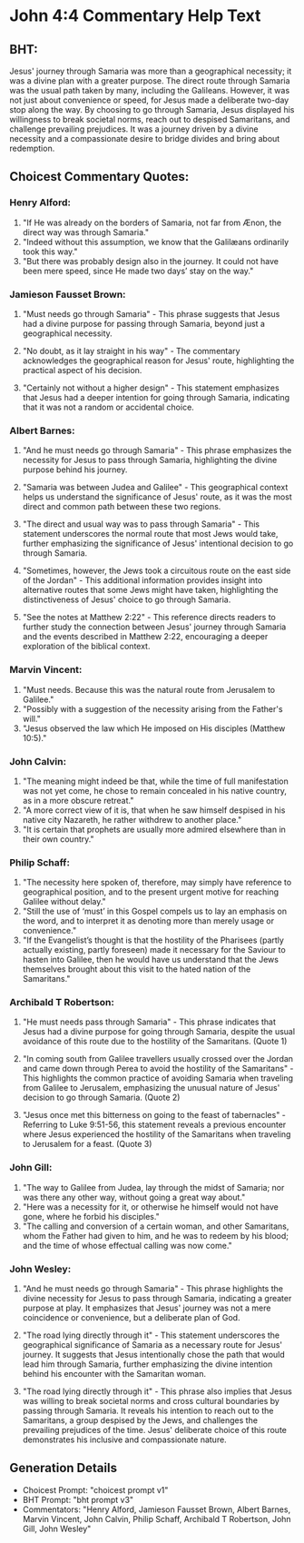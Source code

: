 # John 4:4 Commentary Help Text

## BHT:
Jesus' journey through Samaria was more than a geographical necessity; it was a divine plan with a greater purpose. The direct route through Samaria was the usual path taken by many, including the Galileans. However, it was not just about convenience or speed, for Jesus made a deliberate two-day stop along the way. By choosing to go through Samaria, Jesus displayed his willingness to break societal norms, reach out to despised Samaritans, and challenge prevailing prejudices. It was a journey driven by a divine necessity and a compassionate desire to bridge divides and bring about redemption.

## Choicest Commentary Quotes:
### Henry Alford:
1. "If He was already on the borders of Samaria, not far from Ænon, the direct way was through Samaria."
2. "Indeed without this assumption, we know that the Galilæans ordinarily took this way."
3. "But there was probably design also in the journey. It could not have been mere speed, since He made two days’ stay on the way."

### Jamieson Fausset Brown:
1. "Must needs go through Samaria" - This phrase suggests that Jesus had a divine purpose for passing through Samaria, beyond just a geographical necessity. 

2. "No doubt, as it lay straight in his way" - The commentary acknowledges the geographical reason for Jesus' route, highlighting the practical aspect of his decision.

3. "Certainly not without a higher design" - This statement emphasizes that Jesus had a deeper intention for going through Samaria, indicating that it was not a random or accidental choice.

### Albert Barnes:
1. "And he must needs go through Samaria" - This phrase emphasizes the necessity for Jesus to pass through Samaria, highlighting the divine purpose behind his journey.

2. "Samaria was between Judea and Galilee" - This geographical context helps us understand the significance of Jesus' route, as it was the most direct and common path between these two regions.

3. "The direct and usual way was to pass through Samaria" - This statement underscores the normal route that most Jews would take, further emphasizing the significance of Jesus' intentional decision to go through Samaria.

4. "Sometimes, however, the Jews took a circuitous route on the east side of the Jordan" - This additional information provides insight into alternative routes that some Jews might have taken, highlighting the distinctiveness of Jesus' choice to go through Samaria.

5. "See the notes at Matthew 2:22" - This reference directs readers to further study the connection between Jesus' journey through Samaria and the events described in Matthew 2:22, encouraging a deeper exploration of the biblical context.

### Marvin Vincent:
1. "Must needs. Because this was the natural route from Jerusalem to Galilee."
2. "Possibly with a suggestion of the necessity arising from the Father's will."
3. "Jesus observed the law which He imposed on His disciples (Matthew 10:5)."

### John Calvin:
1. "The meaning might indeed be that, while the time of full manifestation was not yet come, he chose to remain concealed in his native country, as in a more obscure retreat."
2. "A more correct view of it is, that when he saw himself despised in his native city Nazareth, he rather withdrew to another place."
3. "It is certain that prophets are usually more admired elsewhere than in their own country."

### Philip Schaff:
1. "The necessity here spoken of, therefore, may simply have reference to geographical position, and to the present urgent motive for reaching Galilee without delay."
2. "Still the use of ‘must’ in this Gospel compels us to lay an emphasis on the word, and to interpret it as denoting more than merely usage or convenience."
3. "If the Evangelist’s thought is that the hostility of the Pharisees (partly actually existing, partly foreseen) made it necessary for the Saviour to hasten into Galilee, then he would have us understand that the Jews themselves brought about this visit to the hated nation of the Samaritans."

### Archibald T Robertson:
1. "He must needs pass through Samaria" - This phrase indicates that Jesus had a divine purpose for going through Samaria, despite the usual avoidance of this route due to the hostility of the Samaritans. (Quote 1)

2. "In coming south from Galilee travellers usually crossed over the Jordan and came down through Perea to avoid the hostility of the Samaritans" - This highlights the common practice of avoiding Samaria when traveling from Galilee to Jerusalem, emphasizing the unusual nature of Jesus' decision to go through Samaria. (Quote 2)

3. "Jesus once met this bitterness on going to the feast of tabernacles" - Referring to Luke 9:51-56, this statement reveals a previous encounter where Jesus experienced the hostility of the Samaritans when traveling to Jerusalem for a feast. (Quote 3)

### John Gill:
1. "The way to Galilee from Judea, lay through the midst of Samaria; nor was there any other way, without going a great way about." 
2. "Here was a necessity for it, or otherwise he himself would not have gone, where he forbid his disciples." 
3. "The calling and conversion of a certain woman, and other Samaritans, whom the Father had given to him, and he was to redeem by his blood; and the time of whose effectual calling was now come."

### John Wesley:
1. "And he must needs go through Samaria" - This phrase highlights the divine necessity for Jesus to pass through Samaria, indicating a greater purpose at play. It emphasizes that Jesus' journey was not a mere coincidence or convenience, but a deliberate plan of God.

2. "The road lying directly through it" - This statement underscores the geographical significance of Samaria as a necessary route for Jesus' journey. It suggests that Jesus intentionally chose the path that would lead him through Samaria, further emphasizing the divine intention behind his encounter with the Samaritan woman.

3. "The road lying directly through it" - This phrase also implies that Jesus was willing to break societal norms and cross cultural boundaries by passing through Samaria. It reveals his intention to reach out to the Samaritans, a group despised by the Jews, and challenges the prevailing prejudices of the time. Jesus' deliberate choice of this route demonstrates his inclusive and compassionate nature.


## Generation Details
- Choicest Prompt: "choicest prompt v1"
- BHT Prompt: "bht prompt v3"
- Commentators: "Henry Alford, Jamieson Fausset Brown, Albert Barnes, Marvin Vincent, John Calvin, Philip Schaff, Archibald T Robertson, John Gill, John Wesley"
